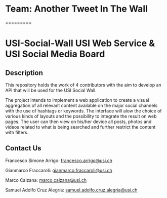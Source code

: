 # Team: Another Tweet In The Wall
=========

USI-Social-Wall
USI Web Service &amp; USI Social Media Board
=========

Description
-

This repository holds the work of 4 contributors with the aim to develop an API that will be used for the USI Social Wall.

The project intends to implement a web application to create a visual aggregation of all relevant content available on the major social channels with the use of hashtags or keywords. 
The interface will alow the choice of various kinds of layouts and the possibility to integrate the result on web pages. The user can then view on his/her device all posts, photos and videos related to what is being searched and further restrict the content with filters.

Contact Us
-
Francesco Simone Arrigo: francesco.arrigo@usi.ch

Gianmarco Fraccaroli: gianmarco.fraccaroli@usi.ch

Marco Calzana: marco.calzana@usi.ch

Samuel Adolfo Cruz Alegría: samuel.adolfo.cruz.alegria@usi.ch

